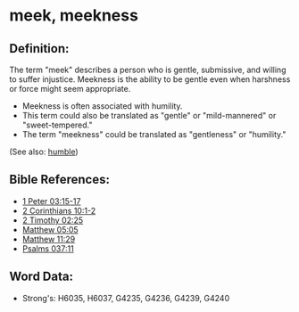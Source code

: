 # meek, meekness #

## Definition: ##

The term "meek" describes a person who is gentle, submissive, and willing to suffer injustice. Meekness is the ability to be gentle even when harshness or force might seem appropriate.

* Meekness is often associated with humility.
* This term could also be translated as "gentle" or "mild-mannered" or "sweet-tempered."
* The term "meekness" could be translated as "gentleness" or "humility."

(See also: [humble](../kt/humble.md))

## Bible References: ##

* [1 Peter 03:15-17](rc://en/tn/help/1pe/03/15)
* [2 Corinthians 10:1-2](rc://en/tn/help/2co/10/01)
* [2 Timothy 02:25](rc://en/tn/help/2ti/02/25)
* [Matthew 05:05](rc://en/tn/help/mat/05/05)
* [Matthew 11:29](rc://en/tn/help/mat/11/29)
* [Psalms 037:11](rc://en/tn/help/psa/037/11)

## Word Data: ##

* Strong's: H6035, H6037, G4235, G4236, G4239, G4240
